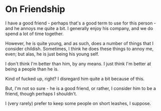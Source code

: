 On Friendship
=============

I have a good friend - perhaps that's a good term to use for this person - and he annoys me quite a bit. I generally enjoy his company, and we do spend a lot of time together.

However, he is quite young, and as such, does a number of things that I consider childish. Sometimes, I think he does these things to annoy me, even; but alas, he is just being his young self.

I don't think I'm better than him, by any means. I just think I'm better at being a people than he is.

Kind of fucked up, right? I disregard him quite a bit because of this. 

But, I'm not so sure - he is a good friend, or rather, I consider him to be a friend, though perhaps I shouldn't.

I (very rarely) prefer to keep some people on short leashes, I suppose.